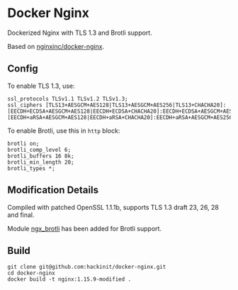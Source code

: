 # Docker Nginx

Dockerized Nginx with TLS 1.3 and Brotli support.

Based on [nginxinc/docker-nginx](https://github.com/nginxinc/docker-nginx).

## Config

To enable TLS 1.3, use:

```nginx
ssl_protocols TLSv1.1 TLSv1.2 TLSv1.3;
ssl_ciphers [TLS13+AESGCM+AES128|TLS13+AESGCM+AES256|TLS13+CHACHA20]:[EECDH+ECDSA+AESGCM+AES128|EECDH+ECDSA+CHACHA20]:EECDH+ECDSA+AESGCM+AES256:EECDH+ECDSA+AES128+SHA:EECDH+ECDSA+AES256+SHA:[EECDH+aRSA+AESGCM+AES128|EECDH+aRSA+CHACHA20]:EECDH+aRSA+AESGCM+AES256:EECDH+aRSA+AES128+SHA:EECDH+aRSA+AES256+SHA:RSA+AES128+SHA:RSA+AES256+SHA:RSA+3DES;
```
To enable Brotli, use this in `http` block:

```nginx
brotli on;  
brotli_comp_level 6;  
brotli_buffers 16 8k;  
brotli_min_length 20;  
brotli_types *;
```

## Modification Details

Compiled with patched OpenSSL 1.1.1b, supports TLS 1.3 draft 23, 26, 28 and final.

Module [ngx_brotli](https://github.com/google/ngx_brotli) has been added for Brotli support.

## Build

```
git clone git@github.com:hackinit/docker-nginx.git
cd docker-nginx
docker build -t nginx:1.15.9-modified .
```